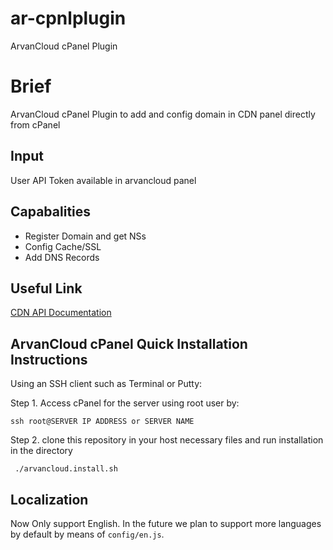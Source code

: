 # ar-cpnlplugin
ArvanCloud cPanel Plugin

# Brief
ArvanCloud cPanel Plugin to add and config domain in CDN panel directly from cPanel

## Input
User API Token available in arvancloud panel

## Capabalities
* Register Domain and get NSs
* Config Cache/SSL
* Add DNS Records

## Useful Link
[CDN API Documentation](https://www.arvancloud.com/docs/api/cdn/4.0)

## ArvanCloud cPanel Quick Installation Instructions

Using an SSH client such as Terminal or Putty:

Step 1. Access cPanel for the server using root user by:

`ssh root@SERVER IP ADDRESS or SERVER NAME`

Step 2. clone this repository in your host necessary files and run installation in the directory

` ./arvancloud.install.sh`


## Localization

Now Only support English. In the future we plan to support more languages by default by means of `config/en.js`.

